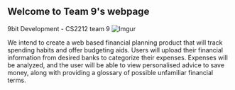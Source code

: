 ## Welcome to Team 9's webpage
9bit Development - CS2212 team 9
![Imgur](http://i.imgur.com/CW74HKO.png)

We intend to create a web based financial planning product that will track spending habits
and offer budgeting aids. Users will upload their financial information from desired banks to
categorize their expenses. Expenses will be analyzed, and the user will be able to view personalised
advice to save money, along with providing a glossary of possible unfamiliar financial terms.
